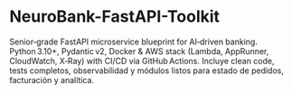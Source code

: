# NeuroBank-FastAPI-Toolkit
Senior‑grade FastAPI microservice blueprint for AI‑driven banking. Python 3.10+, Pydantic v2, Docker &amp; AWS stack (Lambda, AppRunner, CloudWatch, X‑Ray) with CI/CD via GitHub Actions.  Incluye clean code, tests completos, observabilidad y módulos listos para estado de pedidos, facturación y analítica.
